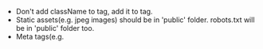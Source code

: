 - Don't add className to <Link> tag, add it to <a> tag.
- Static assets(e.g. jpeg images) should be in 'public' folder.
  robots.txt will be in 'public' folder too.
- Meta tags(e.g. <title>) for pages will be in <Head> tag.
  Contents inside <Head> will be in <head>.
  [doc for <Head> component](https://nextjs.org/docs/api-reference/next/head)
  If you want to customize the <html>, for example to add the lang attribute, you can do so by creating a custom Document component. Learn more in the [custom document documentation](https://nextjs.org/docs/advanced-features/custom-document).
- Next.js has built-in support for [styled-jsx](https://github.com/vercel/styled-jsx) 
  Next.js has built-in support for CSS and Sass which allows you to import .css and .scss files. 
-You should ask yourself: "Can I pre-render this page ahead of a user's request?" If the answer is yes, then you should choose Static Generation.

On the other hand, Static Generation is not a good idea if you cannot pre-render a page ahead of a user's request. Maybe your page shows frequently updated data, and the page content changes on every request.

In that case, you can use Server-Side Rendering. It will be slower, but the pre-rendered page will always be up-to-date. Or you can skip pre-rendering and use client-side JavaScript to populate data.